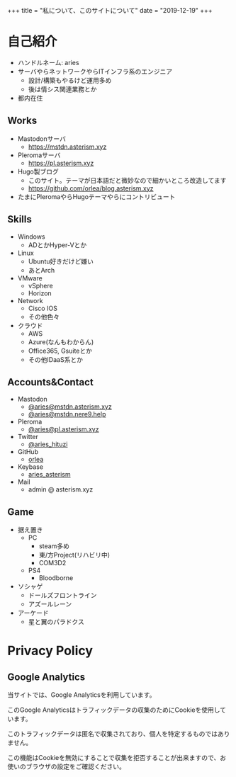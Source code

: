 +++
title = "私について、このサイトについて"
date = "2019-12-19"
+++

# 自己紹介

- ハンドルネーム: aries
- サーバやらネットワークやらITインフラ系のエンジニア
  - 設計/構築もやるけど運用多め
  - 後は情シス関連業務とか
- 都内在住


## Works

- Mastodonサーバ
  - https://mstdn.asterism.xyz
- Pleromaサーバ
  - https://pl.asterism.xyz
- Hugo製ブログ
  - このサイト。テーマが日本語だと微妙なので細かいところ改造してます
  - https://github.com/orlea/blog.asterism.xyz
- たまにPleromaやらHugoテーマやらにコントリビュート


## Skills

- Windows
  - ADとかHyper-Vとか
- Linux
  - Ubuntu好きだけど嫌い
  - あとArch
- VMware
  - vSphere
  - Horizon
- Network
  - Cisco IOS
  - その他色々
- クラウド
  - AWS
  - Azure(なんもわからん)
  - Office365, Gsuiteとか
  - その他IDaaS系とか


## Accounts&Contact

- Mastodon
  - [@aries@mstdn.asterism.xyz](https://mstdn.asterism.xyz/@aries)
  - [@aries@mstdn.nere9.help](https://mstdn.nere9.help/@aries)
- Pleroma
  - [@aries@pl.asterism.xyz](https://pl.asterism.xyz/aries)
- Twitter
  - [@aries_hituzi](https://twitter.com/aries)
- GitHub
  - [orlea](https://github.com/orlea)
- Keybase
  - [aries_asterism](https://keybase.io/aries_asterism)
- Mail
  - admin @ asterism.xyz


## Game

- 据え置き
  - PC
    - steam多め
    - 東/方Project(リハビリ中)
    - COM3D2
  - PS4
    - Bloodborne
- ソシャゲ
  - ドールズフロントライン
  - アズールレーン
- アーケード
  - 星と翼のパラドクス


# Privacy Policy

## Google Analytics

当サイトでは、Google Analyticsを利用しています。

このGoogle Analyticsはトラフィックデータの収集のためにCookieを使用しています。

このトラフィックデータは匿名で収集されており、個人を特定するものではありません。

この機能はCookieを無効にすることで収集を拒否することが出来ますので、お使いのブラウザの設定をご確認ください。

